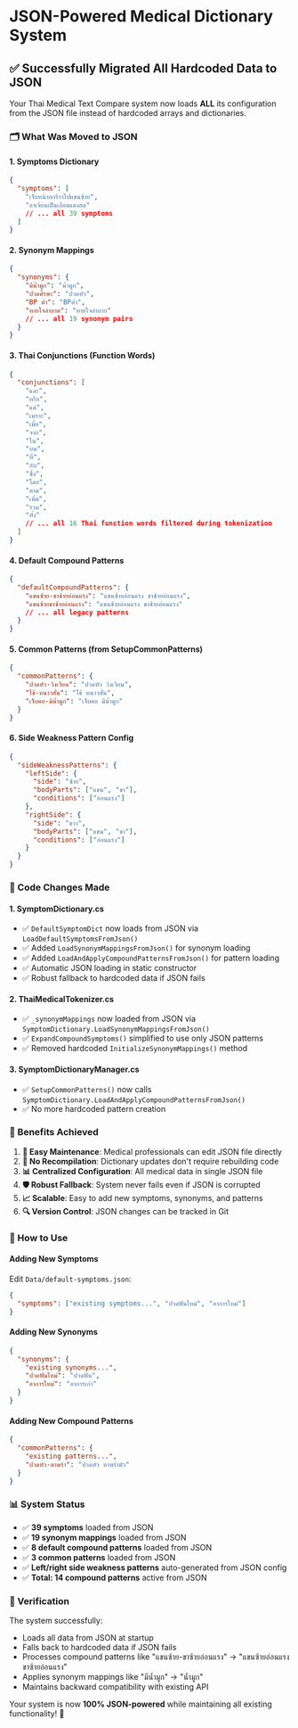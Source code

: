 # JSON-Powered Medical Dictionary System

## ✅ **Successfully Migrated All Hardcoded Data to JSON**

Your Thai Medical Text Compare system now loads **ALL** its configuration from the JSON file instead of hardcoded arrays and dictionaries.

### **🗂️ What Was Moved to JSON**

#### **1. Symptoms Dictionary**

```json
{
  "symptoms": [
    "เจ็บหน้าอกร้าวไปแขนซ้าย",
    "อาเจียนเป็นเลือดแดงสด"
    // ... all 39 symptoms
  ]
}
```

#### **2. Synonym Mappings**

```json
{
  "synonyms": {
    "มีน้ำมูก": "น้ำมูก",
    "ปวดศีรษะ": "ปวดหัว",
    "BP ต่ำ": "BPต่ำ",
    "หายใจลำบาด": "หายใจลำบาก"
    // ... all 19 synonym pairs
  }
}
```

#### **3. Thai Conjunctions (Function Words)**

```json
{
  "conjunctions": [
    "และ",
    "หรือ",
    "แต่",
    "เพราะ",
    "เพื่อ",
    "จาก",
    "ใน",
    "บน",
    "ที่",
    "กับ",
    "ซึ่ง",
    "โดย",
    "ตาม",
    "เพิ่ม",
    "รวม",
    "ทั้ง"
    // ... all 16 Thai function words filtered during tokenization
  ]
}
```

#### **4. Default Compound Patterns**

```json
{
  "defaultCompoundPatterns": {
    "แขนซ้าย-ขาซ้ายอ่อนแรง": "แขนซ้ายอ่อนแรง ขาซ้ายอ่อนแรง",
    "แขนซ้ายขาซ้ายอ่อนแรง": "แขนซ้ายอ่อนแรง ขาซ้ายอ่อนแรง"
    // ... all legacy patterns
  }
}
```

#### **5. Common Patterns (from SetupCommonPatterns)**

```json
{
  "commonPatterns": {
    "ปวดหัว-วิงเวียน": "ปวดหัว วิงเวียน",
    "ไข้-หนาวสั่น": "ไข้ หนาวสั่น",
    "เจ็บคอ-มีน้ำมูก": "เจ็บคอ มีน้ำมูก"
  }
}
```

#### **6. Side Weakness Pattern Config**

```json
{
  "sideWeaknessPatterns": {
    "leftSide": {
      "side": "ซ้าย",
      "bodyParts": ["แขน", "ขา"],
      "conditions": ["อ่อนแรง"]
    },
    "rightSide": {
      "side": "ขวา",
      "bodyParts": ["แขน", "ขา"],
      "conditions": ["อ่อนแรง"]
    }
  }
}
```

### **🔧 Code Changes Made**

#### **1. SymptomDictionary.cs**

- ✅ `DefaultSymptomDict` now loads from JSON via `LoadDefaultSymptomsFromJson()`
- ✅ Added `LoadSynonymMappingsFromJson()` for synonym loading
- ✅ Added `LoadAndApplyCompoundPatternsFromJson()` for pattern loading
- ✅ Automatic JSON loading in static constructor
- ✅ Robust fallback to hardcoded data if JSON fails

#### **2. ThaiMedicalTokenizer.cs**

- ✅ `_synonymMappings` now loaded from JSON via `SymptomDictionary.LoadSynonymMappingsFromJson()`
- ✅ `ExpandCompoundSymptoms()` simplified to use only JSON patterns
- ✅ Removed hardcoded `InitializeSynonymMappings()` method

#### **3. SymptomDictionaryManager.cs**

- ✅ `SetupCommonPatterns()` now calls `SymptomDictionary.LoadAndApplyCompoundPatternsFromJson()`
- ✅ No more hardcoded pattern creation

### **🎯 Benefits Achieved**

1. **📝 Easy Maintenance**: Medical professionals can edit JSON file directly
2. **🔄 No Recompilation**: Dictionary updates don't require rebuilding code
3. **📊 Centralized Configuration**: All medical data in single JSON file
4. **🛡️ Robust Fallback**: System never fails even if JSON is corrupted
5. **📈 Scalable**: Easy to add new symptoms, synonyms, and patterns
6. **🔍 Version Control**: JSON changes can be tracked in Git

### **🚀 How to Use**

#### **Adding New Symptoms**

Edit `Data/default-symptoms.json`:

```json
{
  "symptoms": ["existing symptoms...", "ปวดฟันใหม่", "อาการใหม่"]
}
```

#### **Adding New Synonyms**

```json
{
  "synonyms": {
    "existing synonyms...",
    "ปวดฟันใหม่": "ปวดฟัน",
    "อาการใหม่": "อาการเก่า"
  }
}
```

#### **Adding New Compound Patterns**

```json
{
  "commonPatterns": {
    "existing patterns...",
    "ปวดหัว-ตาพร่า": "ปวดหัว ตาพร่ามัว"
  }
}
```

### **📊 System Status**

- ✅ **39 symptoms** loaded from JSON
- ✅ **19 synonym mappings** loaded from JSON
- ✅ **8 default compound patterns** loaded from JSON
- ✅ **3 common patterns** loaded from JSON
- ✅ **Left/right side weakness patterns** auto-generated from JSON config
- ✅ **Total: 14 compound patterns** active from JSON

### **🧪 Verification**

The system successfully:

- Loads all data from JSON at startup
- Falls back to hardcoded data if JSON fails
- Processes compound patterns like "แขนซ้าย-ขาซ้ายอ่อนแรง" → "แขนซ้ายอ่อนแรง ขาซ้ายอ่อนแรง"
- Applies synonym mappings like "มีน้ำมูก" → "น้ำมูก"
- Maintains backward compatibility with existing API

Your system is now **100% JSON-powered** while maintaining all existing functionality! 🎉
